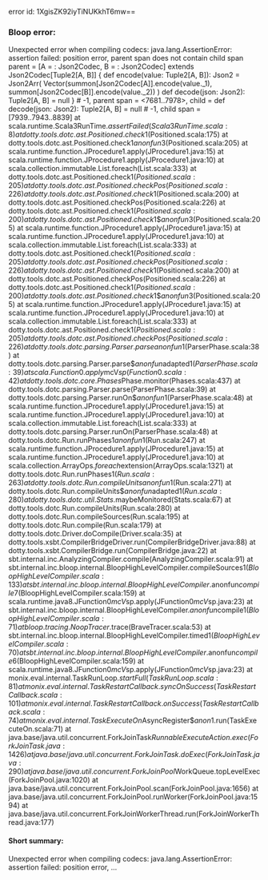error id: 1XgisZK92iyTiNUKkhT6mw==
### Bloop error:

Unexpected error when compiling codecs: java.lang.AssertionError: assertion failed: position error, parent span does not contain child span
parent      = [A =  : Json2Codec, B =  : Json2Codec] extends Json2Codec[Tuple2[A, B]] {
  def encode(value: Tuple2[A, B]): Json2 =
    Json2Arr(
      Vector(summon[Json2Codec[A]].encode(value._1),
        summon[Json2Codec[B]].encode(value._2))
    )
  def decode(json: Json2): Tuple2[A, B] = null
} # -1,
parent span = <7681..7978>,
child       = def decode(json: Json2): Tuple2[A, B] = null # -1,
child span  = [7939..7943..8839]
	at scala.runtime.Scala3RunTime$.assertFailed(Scala3RunTime.scala:8)
	at dotty.tools.dotc.ast.Positioned.check$1(Positioned.scala:175)
	at dotty.tools.dotc.ast.Positioned.check$1$$anonfun$3(Positioned.scala:205)
	at scala.runtime.function.JProcedure1.apply(JProcedure1.java:15)
	at scala.runtime.function.JProcedure1.apply(JProcedure1.java:10)
	at scala.collection.immutable.List.foreach(List.scala:333)
	at dotty.tools.dotc.ast.Positioned.check$1(Positioned.scala:205)
	at dotty.tools.dotc.ast.Positioned.checkPos(Positioned.scala:226)
	at dotty.tools.dotc.ast.Positioned.check$1(Positioned.scala:200)
	at dotty.tools.dotc.ast.Positioned.checkPos(Positioned.scala:226)
	at dotty.tools.dotc.ast.Positioned.check$1(Positioned.scala:200)
	at dotty.tools.dotc.ast.Positioned.check$1$$anonfun$3(Positioned.scala:205)
	at scala.runtime.function.JProcedure1.apply(JProcedure1.java:15)
	at scala.runtime.function.JProcedure1.apply(JProcedure1.java:10)
	at scala.collection.immutable.List.foreach(List.scala:333)
	at dotty.tools.dotc.ast.Positioned.check$1(Positioned.scala:205)
	at dotty.tools.dotc.ast.Positioned.checkPos(Positioned.scala:226)
	at dotty.tools.dotc.ast.Positioned.check$1(Positioned.scala:200)
	at dotty.tools.dotc.ast.Positioned.checkPos(Positioned.scala:226)
	at dotty.tools.dotc.ast.Positioned.check$1(Positioned.scala:200)
	at dotty.tools.dotc.ast.Positioned.check$1$$anonfun$3(Positioned.scala:205)
	at scala.runtime.function.JProcedure1.apply(JProcedure1.java:15)
	at scala.runtime.function.JProcedure1.apply(JProcedure1.java:10)
	at scala.collection.immutable.List.foreach(List.scala:333)
	at dotty.tools.dotc.ast.Positioned.check$1(Positioned.scala:205)
	at dotty.tools.dotc.ast.Positioned.checkPos(Positioned.scala:226)
	at dotty.tools.dotc.parsing.Parser.parse$$anonfun$1(ParserPhase.scala:38)
	at dotty.tools.dotc.parsing.Parser.parse$$anonfun$adapted$1(ParserPhase.scala:39)
	at scala.Function0.apply$mcV$sp(Function0.scala:42)
	at dotty.tools.dotc.core.Phases$Phase.monitor(Phases.scala:437)
	at dotty.tools.dotc.parsing.Parser.parse(ParserPhase.scala:39)
	at dotty.tools.dotc.parsing.Parser.runOn$$anonfun$1(ParserPhase.scala:48)
	at scala.runtime.function.JProcedure1.apply(JProcedure1.java:15)
	at scala.runtime.function.JProcedure1.apply(JProcedure1.java:10)
	at scala.collection.immutable.List.foreach(List.scala:333)
	at dotty.tools.dotc.parsing.Parser.runOn(ParserPhase.scala:48)
	at dotty.tools.dotc.Run.runPhases$1$$anonfun$1(Run.scala:247)
	at scala.runtime.function.JProcedure1.apply(JProcedure1.java:15)
	at scala.runtime.function.JProcedure1.apply(JProcedure1.java:10)
	at scala.collection.ArrayOps$.foreach$extension(ArrayOps.scala:1321)
	at dotty.tools.dotc.Run.runPhases$1(Run.scala:263)
	at dotty.tools.dotc.Run.compileUnits$$anonfun$1(Run.scala:271)
	at dotty.tools.dotc.Run.compileUnits$$anonfun$adapted$1(Run.scala:280)
	at dotty.tools.dotc.util.Stats$.maybeMonitored(Stats.scala:67)
	at dotty.tools.dotc.Run.compileUnits(Run.scala:280)
	at dotty.tools.dotc.Run.compileSources(Run.scala:195)
	at dotty.tools.dotc.Run.compile(Run.scala:179)
	at dotty.tools.dotc.Driver.doCompile(Driver.scala:35)
	at dotty.tools.xsbt.CompilerBridgeDriver.run(CompilerBridgeDriver.java:88)
	at dotty.tools.xsbt.CompilerBridge.run(CompilerBridge.java:22)
	at sbt.internal.inc.AnalyzingCompiler.compile(AnalyzingCompiler.scala:91)
	at sbt.internal.inc.bloop.internal.BloopHighLevelCompiler.compileSources$1(BloopHighLevelCompiler.scala:133)
	at sbt.internal.inc.bloop.internal.BloopHighLevelCompiler.$anonfun$compile$7(BloopHighLevelCompiler.scala:159)
	at scala.runtime.java8.JFunction0$mcV$sp.apply(JFunction0$mcV$sp.java:23)
	at sbt.internal.inc.bloop.internal.BloopHighLevelCompiler.$anonfun$compile$1(BloopHighLevelCompiler.scala:71)
	at bloop.tracing.NoopTracer$.trace(BraveTracer.scala:53)
	at sbt.internal.inc.bloop.internal.BloopHighLevelCompiler.timed$1(BloopHighLevelCompiler.scala:70)
	at sbt.internal.inc.bloop.internal.BloopHighLevelCompiler.$anonfun$compile$6(BloopHighLevelCompiler.scala:159)
	at scala.runtime.java8.JFunction0$mcV$sp.apply(JFunction0$mcV$sp.java:23)
	at monix.eval.internal.TaskRunLoop$.startFull(TaskRunLoop.scala:81)
	at monix.eval.internal.TaskRestartCallback.syncOnSuccess(TaskRestartCallback.scala:101)
	at monix.eval.internal.TaskRestartCallback.onSuccess(TaskRestartCallback.scala:74)
	at monix.eval.internal.TaskExecuteOn$AsyncRegister$$anon$1.run(TaskExecuteOn.scala:71)
	at java.base/java.util.concurrent.ForkJoinTask$RunnableExecuteAction.exec(ForkJoinTask.java:1426)
	at java.base/java.util.concurrent.ForkJoinTask.doExec(ForkJoinTask.java:290)
	at java.base/java.util.concurrent.ForkJoinPool$WorkQueue.topLevelExec(ForkJoinPool.java:1020)
	at java.base/java.util.concurrent.ForkJoinPool.scan(ForkJoinPool.java:1656)
	at java.base/java.util.concurrent.ForkJoinPool.runWorker(ForkJoinPool.java:1594)
	at java.base/java.util.concurrent.ForkJoinWorkerThread.run(ForkJoinWorkerThread.java:177)
#### Short summary: 

Unexpected error when compiling codecs: java.lang.AssertionError: assertion failed: position error, ...